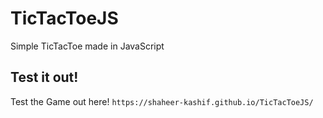 # TicTacToeJS
Simple TicTacToe made in JavaScript

## Test it out!
Test the Game out here!
```https://shaheer-kashif.github.io/TicTacToeJS/```